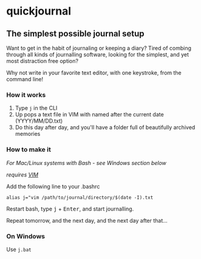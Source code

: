 # quickjournal
## The simplest possible journal setup

Want to get in the habit of journaling or keeping a diary? Tired of combing through all kinds of journalling software, looking for the simplest, and yet most distraction free option?

Why not write in your favorite text editor, with one keystroke, from the command line!

### How it works

1. Type `j` in the CLI
2. Up pops a text file in VIM with named after the current date (YYYY/MM/DD.txt)
3. Do this day after day, and you'll have a folder full of beautifully archived memories

### How to make it

*For Mac/Linux systems with Bash - see Windows section below* 

*requires [VIM](http://github.com/vim/vim)*

Add the following line to your .bashrc

`alias j="vim /path/to/journal/directory/$(date -I).txt`

Restart bash, type <kbd>j</kbd> + <kbd>Enter</kbd>, and start journalling.

Repeat tomorrow, and the next day, and the next day after that...

### On Windows

Use `j.bat`
